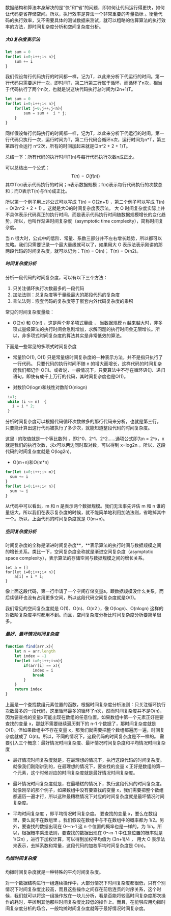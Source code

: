 数据结构和算法本身解决的是“快”和“省”的问题，即如何让代码运行得更快，如何让代码更省存储空间。所以，执行效率是算法一个非常重要的考量指标 。衡量代码的执行效率，又不需要具体的测试数据来测试，就可以粗略的估算算法的执行效率的方法，即时间复杂度分析和空间复杂度分析。

##### 大O复杂度表示法

```javascript
let sum = 0
for(let i=0;i++;i< n){
	sum += i
}
```

我们假设每行代码执行的时间都一样，记为T，以此来分析下代运行的时间。第一行代码只需要运行一次，即时间T，第二行第三行属于循环，而循环了n次，相当于代码执行了两个n次，也就是说这块代码执行总时间为(2n+1)T。

```javascript
let sum = 0
for(let i=0;i++;i< n){
	for(let j=0;j++;j<n){
		sum = sum +  i * j;
	}
}
```

同样假设每行代码执行的时间都一样，记为T，以此来分析下代运行的时间。第一行代码只执行一次，运行时间为T，第二行代码会循环n次，运行时间为n*T，第三第四行会运行 n^2次，所有的时间加起来就是(2n^2 + 2 + 1)T。

总结一下：所有代码的执行时间T(n)与每行代码执行次数n成正比。

可以总结出一个公式：	
$$
		T(n) = O(f(n))
$$
其中T(n)表示代码执行的时间；n表示数据规模；f(n)表示每行代码执行的次数总和；而O表示T(n)与f(n)成正比。

所以第一个例子用上述公式可以写成 T(n) = O(2n+1) ，第二个例子可以写成 T(n) = O(2n^2 + 2 + 1) 。这就是大O的时间复杂度表示法。 大 O 时间复杂度实际上并不具体表示代码真正的执行时间，而是表示代码执行时间随数据规模增长的变化趋势，所以，也叫作渐进时间复杂度（asymptotic time complexity），简称时间复杂度。 

当 n 很大时，公式中的低阶、常量、系数三部分并不左右增长趋势，所以都可以忽略。我们只需要记录一个最大量级就可以了，如果用大 O 表示法表示刚讲的那两段代码的时间复杂度，就可以记为：T(n) = O(n)； T(n) = O(n2)。 

##### 时间复杂度分析

分析一段代码的时间复杂度，可以有以下三个方法：

1. 只关注循环执行次数最多的一段代码
2. 加法法则：总复杂度等于量级最大的那段代码的复杂度
3. 乘法法则：嵌套代码的复杂度等于嵌套内外代码复杂度的乘积

常见的时间复杂度量级：

-  O(2n) 和 O(n!) ，这是两个非多项式量级 ， 当数据规模 n 越来越大时，非多项式量级算法的执行时间会急剧增加，求解问题的执行时间会无限增长。所以，非多项式时间复杂度的算法其实是非常低效的算法。 

下面是一些常见的多项式时间复杂度

- 常量阶O(1), O(1) 只是常量级时间复杂度的一种表示方法，并不是指只执行了一行代码。  只要代码的执行时间不随 n 的增大而增长，这样代码的时间复杂度我们都记作 O(1)。或者说，一般情况下，只要算法中不存在循环语句、递归语句，即使有成千上万行的代码，其时间复杂度也是Ο(1)。

-  对数阶O(logn)和线性对数阶O(nlogn)

  ```javascript
   i=1;
   while (i <= n)  {
     i = i * 2;
   }
  ```

  分析时间复杂度可以根据代码循环次数做多的那行代码来分析，也就是第三行。 只要能计算出这行代码被执行了多少次，就能知道整段代码的时间复杂度。 

  这里 i 的取值就是一个等比数列 ，即2^0、2^1、2^2......通项公式即为n = 2^x，x就是我们的执行次数，求x可以两边同时取对数，可以得到 x=log2n 。所以，这段代码的时间复杂度就是 O(log2n)。 

-  O(m+n)和O(m\*n)

  ```javascript
  for(let i=0;i++;i< m){
  	sum += i
  }
  for(let i=0;i++;i< n){
  	sum += i
  }
  ```

  从代码中可以看出，m 和 n 是表示两个数据规模。我们无法事先评估 m 和 n 谁的量级大，所以我们在表示复杂度的时候，就不能简单地利用加法法则，省略掉其中一个。所以，上面代码的时间复杂度就是 O(m+n)。 



##### 空间复杂度分析

 时间复杂度的全称是渐进时间复杂度**，**表示算法的执行时间与数据规模之间的增长关系。类比一下，空间复杂度全称就是渐进空间复杂度（asymptotic space complexity），表示算法的存储空间与数据规模之间的增长关系。 

```
let a = []
for(let i=0;i++;i< n){
	a[i] = i * i;
}
```

像上面这段代码，第一行申请了一个空间存储变量a，跟数据规模没什么关系，而后续循环也没有占用更多空间，所以这段代码空间复杂度就是O(1)。

我们常见的空间复杂度就是 O(1)、O(n)、O(n2 )，像 O(logn)、O(nlogn) 这样的对数阶复杂度平时都用不到。而且，空间复杂度分析比时间复杂度分析要简单很多。 



##### 最好、最坏情况时间复杂度

```javascript
function find(arr,x){
	let n = arr.length
	let index = -1
	for(let i=0;i++;i<n){
		if(arr[i] == x){
			index = i
			break
		}
	}
	return index
}
```

上面是一个查找数组元素位置的函数，根据时间复杂度分析法则：只关注循环执行次数最多的一段代码，这里循环最多的循环了n次，然而时间复杂度并不是O(n)，因为要查找的变量x可能出现在数组的任意位置。如果数组中第一个元素正好是要查找的变量 x，那就不需要继续遍历剩下的 n-1 个数据了，那时间复杂度就是 O(1)。但如果数组中不存在变量 x，那我们就需要把整个数组都遍历一遍，时间复杂度就成了 O(n)。所以，不同的情况下，这段代码的时间复杂度是不一样的。 需要引入三个概念：最好情况时间复杂度、最坏情况时间复杂度和平均情况时间复杂度 

- 最好情况时间复杂度就是，在最理想的情况下，执行这段代码的时间复杂度。就像我们刚刚讲到的，在最理想的情况下，要查找的变量 x 正好是数组的第一个元素，这个时候对应的时间复杂度就是最好情况时间复杂度。 

- 最坏情况时间复杂度就是，在最糟糕的情况下，执行这段代码的时间复杂度。就像刚举的那个例子，如果数组中没有要查找的变量 x，我们需要把整个数组都遍历一遍才行，所以这种最糟糕情况下对应的时间复杂度就是最坏情况时间复杂度。 
- 平均时间复杂度 ，即平均情况时间复杂度。 要查找的变量 x，要么在数组里，要么就不在数组里 。我们假设在数组中与不在数组中的概率都为 1/2。另外，要查找的数据出现在 0～n-1 这 n 个位置的概率也是一样的，为 1/n。所以，根据概率乘法法则，要查找的数据出现在 0～n-1 中任意位置的概率就是 1/(2n) ，进行下加权计算，可以得到加权平均值为 (3n+1)/4 ， 用大 O 表示法来表示，去掉系数和常量，这段代码的加权平均时间复杂度是 O(n)。 



##### 均摊时间复杂度

均摊时间复杂度就是一种特殊的平均时间复杂度。 

对一个数据结构进行一组连续操作中，大部分情况下时间复杂度都很低，只有个别情况下时间复杂度比较高，而且这些操作之间存在前后连贯的时序关系，这个时候，我们就可以将这一组操作放在一块儿分析，看是否能将较高时间复杂度那次操作的耗时，平摊到其他那些时间复杂度比较低的操作上。而且，在能够应用均摊时间复杂度分析的场合，一般均摊时间复杂度就等于最好情况时间复杂度。 